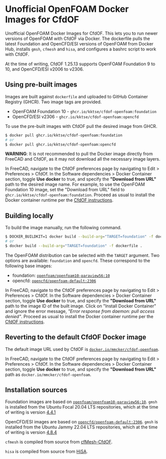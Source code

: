 # Unofficial OpenFOAM Docker Images for CfdOF

Unofficial OpenFOAM Docker Images for CfdOF. This lets you to run newer
versions of OpenFOAM with CfdOF via Docker. The dockerfile pulls the latest
Foundation and OpenCFD/ESI versions of OpenFOAM from Docker Hub, installs
`gmsh`, `cfmesh` and `hisa`, and configures a bashrc script to work with CfdOF.

At the time of writing, CfdOF 1.25.13 supports OpenFOAM Foundation 9 to 10, and
OpenCFD/ESI v2006 to v2306.

## Using pre-built images

Images are built against `dockerfile` and uploaded to GitHub Container Registry
(GHCR). Two image tags are provided.

- OpenFOAM Foundation 10 - `ghcr.io/kktse/cfdof-openfoam:foundation`
- OpenCFD/ESI v2306 - `ghcr.io/kktse/cfdof-openfoam:opencfd`

To use the pre-built images with CfdOF pull the desired image from GHCR.

```bash
$ docker pull ghcr.io/kktse/cfdof-openfoam:foundation
# or
$ docker pull ghcr.io/kktse/cfdof-openfoam:opencfd
```

**WARNING**: It is not recommended to pull the Docker image directly from
FreeCAD and CfdOF, as it may not download all the necessary image layers.

In FreeCAD, navigate to the CfdOF preferences page by navigating to Edit >
Preferences > CfdOf. In the Software dependencies > Docker Container section,
toggle **Use docker** to true, and specify the **"Download from URL"** path to
the desired image name. For example, to use the OpenFOAM Foundation 10 image,
set the "Download from URL" field to `ghcr.io/kktse/cfdof-openfoam:foundation`.
Proceed as usual to install the Docker container runtime per the [CfdOF
instructions](cfdof-docker-instructions).

## Building locally

To build the image manually, run the following command.

```bash
$ DOCKER_BUILDKIT=1 docker build --build-arg="TARGET=foundation" -f dockerfile .
# or
$ docker build --build-arg="TARGET=foundation" -f dockerfile .
```

The OpenFOAM distribution can be selected with the `TARGET` argument. Two
options are available: `foundation` and `opencfd`. These correspond to the
following base images:

- foundation: [`openfoam/openfoam10-paraview56:10`](https://hub.docker.com/r/openfoam/openfoam10-paraview510)
- opencfd: [`opencfd/openfoam-default:2306`](https://hub.docker.com/r/opencfd/openfoam-default)

In FreeCAD, navigate to the CfdOF preferences page by navigating to Edit >
Preferences > CfdOf. In the Software dependencies > Docker Container section,
toggle **Use docker** to true, and specify the **"Download from URL"** path to
the image ID of the built image. Click on "Install Docker Container" and ignore
the error message, _"Error response from daemon: pull access denied"_. Proceed
as usual to install the Docker container runtime per the [CfdOF
instructions](cfdof-docker-instructions).

## Reverting to the default CfdOF Docker image

The default image URL used by CfdOF is
[`docker.io/mmcker/cfdof-openfoam`](https://hub.docker.com/r/mmcker/cfdof-openfoam).

In FreeCAD, navigate to the CfdOF preferences page by navigating to Edit >
Preferences > CfdOf. In the Software dependencies > Docker Container section,
toggle **Use docker** to true, and specify the **"Download from URL"** path as
`docker.io/mmcker/cfdof-openfoam`.

## Installation sources

Foundation images are based on
[`openfoam/openfoam10-paraview56:10`](https://hub.docker.com/r/openfoam/openfoam10-paraview510).
`gmsh` is installed from the Ubuntu Focal 20.04 LTS repositories, which at the
time of writing is version [4.4.1](https://packages.ubuntu.com/focal/gmsh)

OpenCFD/ESI images are based on
[`opencfd/openfoam-default:2306`](https://hub.docker.com/r/opencfd/openfoam-default).
`gmsh` is installed from the Ubuntu Jammy 22.04 LTS repositories, which at the
time of writing is version [4.8.4](https://packages.ubuntu.com/jammy/gmsh)

`cfmesh` is compiled from source from
[cfMesh-CfdOF](https://sourceforge.net/projects/cfmesh-cfdof/).

`hisa` is compiled from source from
[HiSA](https://sourceforge.net/projects/hisa).

[cfdof-docker-instructions]: https://github.com/jaheyns/CfdOF?tab=readme-ov-file#docker-container-install
